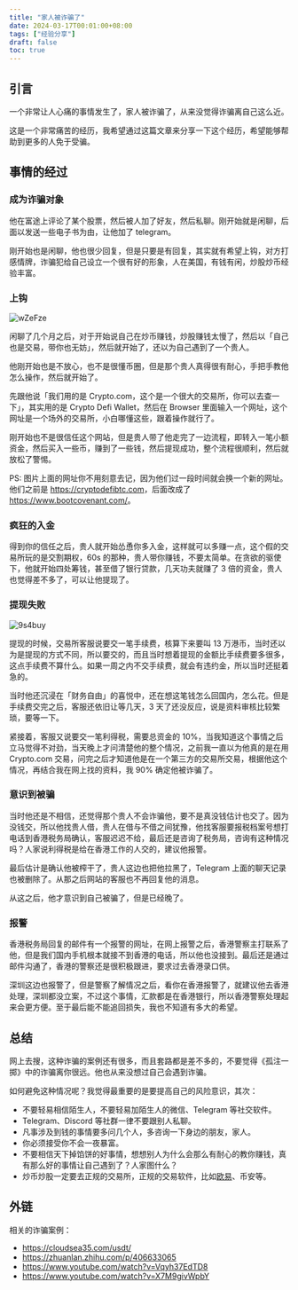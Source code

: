 ```yaml
---
title: "家人被诈骗了"
date: 2024-03-17T00:01:00+08:00
tags: ["经验分享"]
draft: false
toc: true
---
```


## 引言

一个非常让人心痛的事情发生了，家人被诈骗了，从来没觉得诈骗离自己这么近。

这是一个非常痛苦的经历，我希望通过这篇文章来分享一下这个经历，希望能够帮助到更多的人免于受骗。

## 事情的经过

### 成为诈骗对象

他在富途上评论了某个股票，然后被人加了好友，然后私聊。刚开始就是闲聊，后面以发送一些电子书为由，让他加了 telegram。

刚开始也是闲聊，他也很少回复，但是只要是有回复，其实就有希望上钩，对方打感情牌，诈骗犯给自己设立一个很有好的形象，人在美国，有钱有闲，炒股炒币经验丰富。

<!--more-->

### 上钩

![wZeFze](https://img.forecho.com/wZeFze.JPG)

闲聊了几个月之后，对于开始说自己在炒币赚钱，炒股赚钱太慢了，然后以「自己也是交易，带你也无妨」，然后就开始了，还以为自己遇到了一个贵人。

他刚开始也是不放心，也不是很懂币圈，但是那个贵人真得很有耐心，手把手教他怎么操作，然后就开始了。

先跟他说「我们用的是 Crypto.com，这个是一个很大的交易所，你可以去查一下」，其实用的是 Crypto Defi Wallet，然后在 Browser 里面输入一个网址，这个网址是一个场外的交易所，小白哪懂这些，跟着操作就行了。

刚开始也不是很信任这个网站，但是贵人带了他走完了一边流程，即转入一笔小额资金，然后买入一些币，赚到了一些钱，然后提现成功，整个流程很顺利，然后就放松了警惕。

PS: 图片上面的网址你不用刻意去记，因为他们过一段时间就会换一个新的网址。他们之前是 <https://cryptodefibtc.com>，后面改成了 <https://www.bootcovenant.com/>。

### 疯狂的入金

得到你的信任之后，贵人就开始怂恿你多入金，这样就可以多赚一点，这个假的交易所玩的是交割期权，60s 的那种，贵人带你赚钱，不要太简单。在贪欲的驱使下，他就开始四处筹钱，甚至借了银行贷款，几天功夫就赚了 3 倍的资金，贵人也觉得差不多了，可以让他提现了。

### 提现失败

![9s4buy](https://img.forecho.com/9s4buy.png)

提现的时候，交易所客服说要交一笔手续费，核算下来要叫 13 万港币，当时还以为是提现的方式不同，所以要交的，而且当时想着提现的金额比手续费要多很多，这点手续费不算什么。如果一周之内不交手续费，就会有违约金，所以当时还挺着急的。

当时他还沉浸在「财务自由」的喜悦中，还在想这笔钱怎么回国内，怎么花。但是手续费交完之后，客服还依旧让等几天，3 天了还没反应，说是资料审核比较繁琐，要等一下。

紧接着，客服又说要交一笔利得税，需要总资金的 10%，当我知道这个事情之后立马觉得不对劲，当天晚上才问清楚他的整个情况，之前我一直以为他真的是在用 Crypto.com 交易，问完之后才知道他是在一个第三方的交易所交易，根据他这个情况，再结合我在网上找的资料，我 90% 确定他被诈骗了。

### 意识到被骗

当时他还是不相信，还觉得那个贵人不会诈骗他，要不是真没钱估计也交了。因为没钱交，所以他找贵人借，贵人在借与不借之间犹豫，他找客服要报税档案号想打电话到香港税务局确认，客服迟迟不给，最后还是咨询了税务局，咨询有这种情况吗？人家说利得税是给在香港工作的人交的，建议他报警。

最后估计是确认他被榨干了，贵人这边也把他拉黑了，Telegram 上面的聊天记录也被删除了。从那之后网站的客服也不再回复他的消息。

从这之后，他才意识到自己被骗了，但是已经晚了。

### 报警

香港税务局回复的邮件有一个报警的网址，在网上报警之后，香港警察主打联系了他，但是我们国内手机根本就接不到香港的电话，所以他也没接到。最后还是通过邮件沟通了，香港的警察还是很积极跟进，要求过去香港录口供。

深圳这边也报警了，但是警察了解情况之后，看你在香港报警了，就建议他去香港处理，深圳都没立案，不过这个事情，汇款都是在香港银行，所以香港警察处理起来会更方便。至于最后能不能追回损失，我也不知道有多大的希望。

## 总结

网上去搜，这种诈骗的案例还有很多，而且套路都是差不多的，不要觉得《孤注一掷》中的诈骗离你很远。他也从来没想过自己会遇到诈骗。

如何避免这种情况呢？我觉得最重要的是要提高自己的风险意识，其次：

- 不要轻易相信陌生人，不要轻易加陌生人的微信、Telegram 等社交软件。
- Telegram、Discord 等社群一律不要跟别人私聊。
- 凡事涉及到钱的事情要多问几个人，多咨询一下身边的朋友，家人。
- 你必须接受你不会一夜暴富。
- 不要相信天下掉馅饼的好事情，想想别人为什么会那么有耐心的教你赚钱，真有那么好的事情让自己遇到了？人家图什么？
- 炒币炒股一定要去正规的交易所，正规的交易软件，比如[欧易](https://link.3li3.com/okxx)、币安等。


## 外链

相关的诈骗案例：

- <https://cloudsea35.com/usdt/>
- <https://zhuanlan.zhihu.com/p/406633065>
- <https://www.youtube.com/watch?v=Vqyh37EdTD8>
- <https://www.youtube.com/watch?v=X7M9givWpbY>

